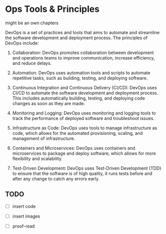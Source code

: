 
# Ops Tools & Principles

might be an own chapters

DevOps is a set of practices and tools that aims to automate and streamline the software development and deployment process. The principles of DevOps include:

1.  Collaboration: DevOps promotes collaboration between development and operations teams to improve communication, increase efficiency, and reduce delays.
    
2.  Automation: DevOps uses automation tools and scripts to automate repetitive tasks, such as building, testing, and deploying software.
    
3.  Continuous Integration and Continuous Delivery (CI/CD): DevOps uses CI/CD to automate the software development and deployment process. This includes automatically building, testing, and deploying code changes as soon as they are made.
    
4.  Monitoring and Logging: DevOps uses monitoring and logging tools to track the performance of deployed software and troubleshoot issues.
    
5.  Infrastructure as Code: DevOps uses tools to manage infrastructure as code, which allows for the automated provisioning, scaling, and management of infrastructure.
    
6.  Containers and Microservices: DevOps uses containers and microservices to package and deploy software, which allows for more flexibility and scalability.
    
7.  Test-Driven Development: DevOps uses Test-Driven Development (TDD) to ensure that the software is of high quality, it runs tests before and after any change to catch any errors early.


## TODO

- [ ] insert code
- [ ] insert images
- [ ] proof-read

